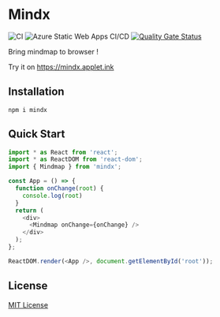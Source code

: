 # Mindx

![CI](https://github.com/unhandledrejection/mindx/workflows/CI/badge.svg) 
![Azure Static Web Apps CI/CD](https://github.com/unhandledrejection/mindx/workflows/Azure%20Static%20Web%20Apps%20CI/CD/badge.svg) 
[![Quality Gate Status](https://sonarcloud.io/api/project_badges/measure?project=unhandledrejection_mindx&metric=alert_status)](https://sonarcloud.io/dashboard?id=unhandledrejection_mindx) 

Bring mindmap to browser !

Try it on https://mindx.applet.ink

## Installation

```shell
npm i mindx
```

## Quick Start

```JavaScript
import * as React from 'react';
import * as ReactDOM from 'react-dom';
import { Mindmap } from 'mindx';

const App = () => {
  function onChange(root) {
    console.log(root)
  }
  return (
    <div>
      <Mindmap onChange={onChange} />
    </div>
  );
};

ReactDOM.render(<App />, document.getElementById('root'));
```

## License

[MIT License](https://github.com/unhandledrejection/mindx/blob/master/LICENSE)
